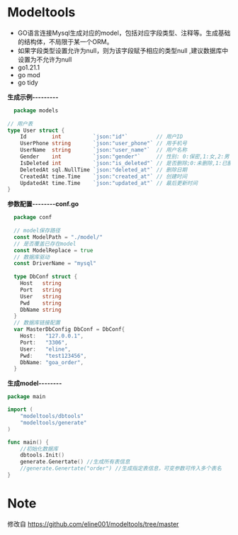# Modeltools

- GO语言连接Mysql生成对应的model，包括对应字段类型、注释等。生成基础的结构体，不局限于某一个ORM。
- 如果字段类型设置允许为null，则为该字段赋予相应的类型null ,建议数据库中设置为不允许为null
- go1.21.1
- go mod
- go tidy

 **生成示例---------**

```go 
  package models
  
// 用户表
type User struct {
	Id        int          `json:"id"`         // 用户ID
	UserPhone string       `json:"user_phone"` // 用手机号
	UserName  string       `json:"user_name"`  // 用户名称
	Gender    int          `json:"gender"`     // 性别: 0:保密,1:女,2:男
	IsDeleted int          `json:"is_deleted"` // 是否删除;0:未删除,1:已删除
	DeletedAt sql.NullTime `json:"deleted_at"` // 删除日期
	CreatedAt time.Time    `json:"created_at"` // 创建时间
	UpdatedAt time.Time    `json:"updated_at"` // 最后更新时间
}

```

**参数配置--------conf.go**

```go 
  package conf
  
  // model保存路径
  const ModelPath = "./model/"
  // 是否覆盖已存在model
  const ModelReplace = true
  // 数据库驱动
  const DriverName = "mysql"
  
  type DbConf struct {
  	Host   string
  	Port   string
  	User   string
  	Pwd    string
  	DbName string
  }
  // 数据库链接配置
  var MasterDbConfig DbConf = DbConf{
  	Host:   "127.0.0.1",
  	Port:   "3306",
  	User:   "eline",
  	Pwd:    "test123456",
  	DbName: "goa_order",
  }
```

**生成model--------**
```go
package main

import (
	"modeltools/dbtools"
	"modeltools/generate"
)

func main() {
	//初始化数据库
	dbtools.Init()
	generate.Genertate() //生成所有表信息
	//generate.Genertate("order") //生成指定表信息，可变参数可传入多个表名
}


```

# Note
修改自 https://github.com/eline001/modeltools/tree/master